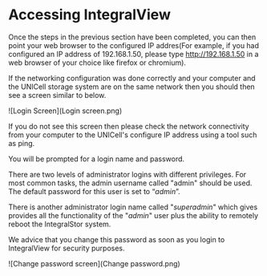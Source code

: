 # Accessing IntegralView

Once the steps in the previous section have been completed, you can then point your web browser to the configured IP addres(For example, if you had configured an IP address of 192.168.1.50, please type http://192.168.1.50 in a web browser of your choice like firefox or chromium).

If the networking configuration was done correctly and your computer and the UNICell storage system are on the same network then you should then see a screen similar to below. 

![Login Screen](Login screen.png)

If you do not see this screen then please check the network connectivity from your computer to the UNICell's configure IP address using a tool such as ping.

You will be prompted for a login name and password. 

There are two levels of administrator logins with different privileges. For most common tasks, the admin username called "admin" should be used. The default password for this user is set to “*admin*”. 

There is another administrator login name called "*superadmin*" which gives provides all the functionality of the "*admin*" user plus the ability to remotely reboot the IntegralStor system. 

We advice that you change this password as soon as you login to IntegralView for security purposes.

![Change password screen](Change password.png)